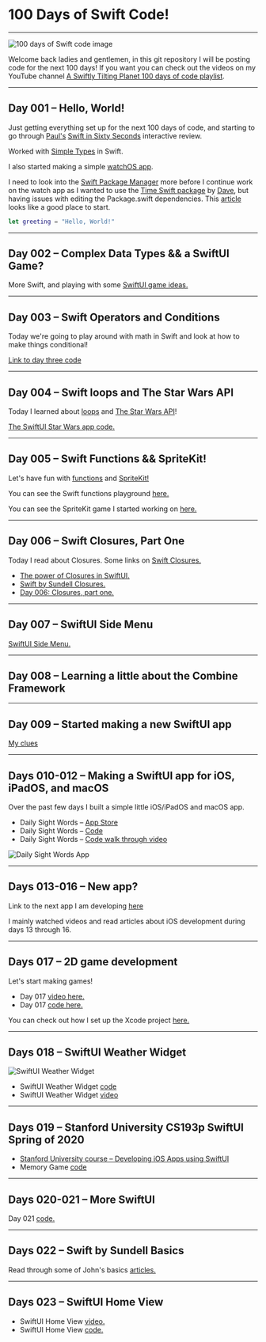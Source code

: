 # 100 Days of Swift Code!
---
![100 days of Swift code image](https://github.com/calebrwells/100-Days-of-Swift-Code-2020/blob/master/100%20Days%20of%20Swift.png)

Welcome back ladies and gentlemen, in this git repository I will be posting code for the next 100 days! 
If you want you can check out the videos on my YouTube channel [A Swiftly Tilting Planet 100 days of code playlist](https://www.youtube.com/playlist?list=PLomLuS7LD16doB7_VAWRCI8Zu5QAR3pfK).

---
## Day 001 – Hello, World!

Just getting everything set up for the next 100 days of code, and starting to go through [Paul's](https://twitter.com/twostraws) [Swift in Sixty Seconds](https://www.hackingwithswift.com/review) interactive review.

Worked with [Simple Types](https://github.com/calebrwells/100-Days-of-Swift-Code-2020/blob/master/Swift/MyPlayground.playground/Contents.swift) in Swift.

I also started making a simple [watchOS app](https://github.com/calebrwells/100-Days-of-Swift-Code-2020/tree/master/Apps/watchOS/Countdown%20Timer).

I need to look into the [Swift Package Manager](https://swift.org/package-manager/) more before I continue work on the watch app as I wanted to use the [Time Swift package](https://github.com/davedelong/time) by [Dave](https://twitter.com/davedelong), but having issues with editing the Package.swift dependencies. This [article](https://useyourloaf.com/blog/editing-a-swift-package/) looks like a good place to start.

```swift
let greeting = "Hello, World!"
``` 
---
## Day 002 – Complex Data Types && a SwiftUI Game?

More Swift, and playing with some [SwiftUI game ideas.](https://github.com/calebrwells/100-Days-of-Swift-Code-2020/tree/master/Apps/iOS/HyperCard)

---
## Day 003 – Swift Operators and Conditions

Today we're going to play around with math in Swift and look at how to make things conditional!

[Link to day three code](https://github.com/calebrwells/100-Days-of-Swift-Code-2020/blob/master/Swift/Operators%20and%20Conditions%20Playground.playground/Contents.swift)

---
## Day 004 – Swift loops and The Star Wars API

Today I learned about [loops](https://www.hackingwithswift.com/100/swiftui/4) and [The Star Wars API](https://swapi.dev)!

[The SwiftUI Star Wars app code.](https://github.com/calebrwells/100-Days-of-Swift-Code-2020/tree/master/Apps/iOS/The%20Star%20Wars%20API)

---
## Day 005 – Swift Functions && SpriteKit!

Let's have fun with [functions](https://docs.swift.org/swift-book/LanguageGuide/Functions.html) and [SpriteKit!](https://developer.apple.com/documentation/spritekit)

You can see the Swift functions playground [here.](https://github.com/calebrwells/100-Days-of-Swift-Code-2020/blob/master/Swift/Functions%20Playground.playground/Contents.swift)

You can see the SpriteKit game I started working on [here.](https://github.com/calebrwells/100-Days-of-Swift-Code-2020/tree/master/SpriteKit%20Games/SpriteKit%20Game%20001)

---
## Day 006 – Swift Closures, Part One

Today I read about Closures.
Some links on [Swift Closures.](https://docs.swift.org/swift-book/LanguageGuide/Closures.html)

- [The power of Closures in SwiftUI.](https://swiftwithmajid.com/2019/11/06/the-power-of-closures-in-swiftui/)
- [Swift by Sundell Closures.](https://www.swiftbysundell.com/basics/closures/)
- [Day 006: Closures, part one.](https://www.hackingwithswift.com/100/swiftui/6)

---
## Day 007 – SwiftUI Side Menu

[SwiftUI Side Menu.](https://github.com/calebrwells/100-Days-of-Swift-Code-2020/tree/master/SwiftUI/Day%20007)

---
## Day 008 – Learning a little about the Combine Framework

---
## Day 009 – Started making a new SwiftUI app

[My clues](https://github.com/calebrwells/100-Days-of-Swift-Code-2020/tree/master/SwiftUI/My%20clues)

---
## Days 010-012 – Making a SwiftUI app for iOS, iPadOS, and macOS
Over the past few days I built a simple little iOS/iPadOS and macOS app.

- Daily Sight Words – [App Store](https://apps.apple.com/us/app/daily-sight-words/id1071881980)
- Daily Sight Words – [Code](https://github.com/calebrwells/100-Days-of-Swift-Code-2020/tree/master/SwiftUI/Flashcard%20App)
- Daily Sight Words – [Code walk through video](https://youtu.be/i-KcFe7ekIs)

![Daily Sight Words App](https://github.com/calebrwells/100-Days-of-Swift-Code-2020/blob/master/SwiftUI/Flashcard%20App/D010_D012.png)

---
## Days 013-016 – New app? 

Link to the next app I am developing [here](https://github.com/calebrwells/100-Days-of-Swift-Code-2020/tree/master/SwiftUI/Daily%20Behavior%20Chart)

I mainly watched videos and read articles about iOS development during days 13 through 16.

---
## Days 017 – 2D game development

Let's start making games! 

- Day 017 [video here.](https://youtu.be/_hgFezc0DXw)
- Day 017 [code here.](https://github.com/calebrwells/100-Days-of-Swift-Code-2020/tree/master/SpriteKit%20Games)

You can check out how I set up the Xcode project [here.](https://youtu.be/_mkA-tCHVP4)

---
## Days 018 – SwiftUI Weather Widget

![SwiftUI Weather Widget](https://github.com/calebrwells/100-Days-of-Swift-Code-2020/blob/master/SwiftUI/SwiftUI%20Weather%20Widgets/D018.png)

- SwiftUI Weather Widget [code](https://github.com/calebrwells/100-Days-of-Swift-Code-2020/tree/master/SwiftUI/SwiftUI%20Weather%20Widgets)
- SwiftUI Weather Widget [video](https://youtu.be/R5fjMUZx4yE)

---
## Days 019 – Stanford University CS193p SwiftUI Spring of 2020

- [Stanford University course – Developing iOS Apps using SwiftUI](https://www.youtube.com/playlist?list=PLpGHT1n4-mAtTj9oywMWoBx0dCGd51_yG)
- Memory Game [code](https://github.com/calebrwells/100-Days-of-Swift-Code-2020/tree/master/SwiftUI/Memory%20Game)

---
## Days 020-021 – More SwiftUI

Day 021 [code.](https://github.com/calebrwells/100-Days-of-Swift-Code-2020/tree/master/SwiftUI/Delete%20Me)

---
## Days 022 – Swift by Sundell Basics

Read through some of John's basics [articles.](https://www.swiftbysundell.com/basics/)

---
## Days 023 – SwiftUI Home View

- SwiftUI Home View [video.](https://youtu.be/8EHIgyi4afY)
- SwiftUI Home View [code.]()
